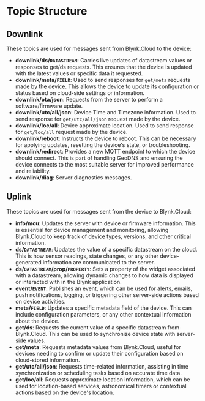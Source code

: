 # Topic Structure

## Downlink

These topics are used for messages sent from Blynk.Cloud to the device:

* **downlink/ds/`DATASTREAM`**: Carries live updates of datastream values or responses to get/ds requests. This ensures that the device is updated with the latest values or specific data it requested.
* **downlink/meta/`FIELD`**: Used to send responses for `get/meta` requests made by the device. This allows the device to update its configuration or status based on cloud-side settings or information.
* **downlink/ota/json**: Requests from the server to perform a software/firmware update.
* **downlink/utc/all/json**: Device Time and Timezone information. Used to send response for `get/utc/all/json` request made by the device.
* **downlink/loc/all**: Device approximate location. Used to send response for `get/loc/all` request made by the device.
* **downlink/reboot**: Instructs the device to reboot. This can be necessary for applying updates, resetting the device's state, or troubleshooting.
* **downlink/redirect**: Provides a new MQTT endpoint to which the device should connect. This is part of handling GeoDNS and ensuring the device connects to the most suitable server for improved performance and reliability.
* **downlink/diag**: Server diagnostics messages.

## Uplink

These topics are used for messages sent from the device to Blynk.Cloud:

* **info/mcu**: Updates the server with device or firmware information. This is essential for device management and monitoring, allowing Blynk.Cloud to keep track of device types, versions, and other critical information.
* **ds/`DATASTREAM`**: Updates the value of a specific datastream on the cloud. This is how sensor readings, state changes, or any other device-generated information are communicated to the server.
* **ds/`DATASTREAM`/prop/`PROPERTY`**: Sets a property of the widget associated with a datastream, allowing dynamic changes to how data is displayed or interacted with in the Blynk application.
* **event/`EVENT`**: Publishes an event, which can be used for alerts, emails, push notifications, logging, or triggering other server-side actions based on device activities.
* **meta/`FIELD`**: Updates a specific metadata field of the device. This can include configuration parameters, or any other contextual information about the device.
* **get/ds**: Requests the current value of a specific datastream from Blynk.Cloud. This can be used to synchronize device state with server-side values.
* **get/meta**: Requests metadata values from Blynk.Cloud, useful for devices needing to confirm or update their configuration based on cloud-stored information.
* **get/utc/all/json**: Requests time-related information, assisting in time synchronization or scheduling tasks based on accurate time data.
* **get/loc/all**: Requests approximate location information, which can be used for location-based services, astronomical timers or contextual actions based on the device's location.
